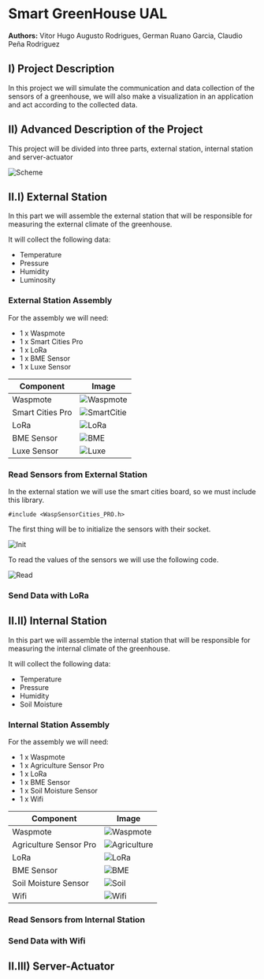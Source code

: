 <h1>Smart GreenHouse UAL</h1>
<B>Authors:</B> Vitor Hugo Augusto Rodrigues, German Ruano Garcia, Claudio Peña Rodriguez
<h2>I) Project Description</h2>
In this project we will simulate the communication and data collection of the sensors of a greenhouse, we will also make a visualization in an application and act according to the collected data.
	

<h2>II) Advanced Description of the Project</h2>
This project will be divided into three parts, external station, internal station and server-actuator

![Scheme](images/esquema.png)

<h2>II.I) External Station </h2>
In this part we will assemble the external station that will be responsible for measuring the external climate of the greenhouse.

It will collect the following data:

- Temperature
- Pressure
- Humidity
- Luminosity

<h3>External Station Assembly</h3>
For the assembly we will need:

- 1 x Waspmote
- 1 x Smart Cities Pro
- 1 x LoRa
- 1 x BME Sensor
- 1 x Luxe Sensor

| Component                 | Image                           |
| ------------------------- | ------------------------------- |
| Waspmote                  | ![Waspmote](img/was.png)     |
| Smart Cities Pro          | ![SmartCitie](img/smart.jpg) |
| LoRa                      | ![LoRa](img/lo.jpg)          |
| BME Sensor                | ![BME](img/bme.jpg)          |
| Luxe Sensor               | ![Luxe](img/luxe.jpg)        |

<h3>Read Sensors from External Station</h3>
In the external station we will use the smart cities board, so we must include this library.

```
#include <WaspSensorCities_PRO.h>
````

The first thing will be to initialize the sensors with their socket.

![Init](img/init.png) 

To read the values ​​of the sensors we will use the following code.

![Read](img/read.png) 

<h3>Send Data with LoRa</h3>

<h2>II.II) Internal Station </h2>
In this part we will assemble the internal station that will be responsible for measuring the internal climate of the greenhouse.

It will collect the following data:

- Temperature
- Pressure
- Humidity
- Soil Moisture

<h3>Internal Station Assembly</h3>
For the assembly we will need:

- 1 x Waspmote
- 1 x Agriculture Sensor Pro
- 1 x LoRa
- 1 x BME Sensor
- 1 x Soil Moisture Sensor
- 1 x Wifi

| Component                 | Image                           |
| ------------------------- | ------------------------------- |
| Waspmote                  | ![Waspmote](img/was.png)     |
| Agriculture Sensor Pro    | ![Agriculture](img/agr.jpeg) |
| LoRa                      | ![LoRa](img/lo.jpg)          |
| BME Sensor                | ![BME](img/bme.jpg)          |
| Soil Moisture Sensor      | ![Soil](img/soil.png)        |
| Wifi                      | ![Wifi](img/wifi.png)        |


<h3>Read Sensors from Internal Station</h3>



<h3>Send Data with Wifi</h3>

<h2>II.III) Server-Actuator </h2>